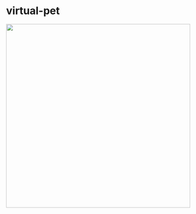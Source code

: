 # virtual-pet
<img src= "https://github.com/jimmyadg/virtual-pet/blob/master/virtual_pet_v2/IMG_2549.JPG" width ="500">


